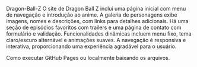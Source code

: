 Dragon-Ball-Z
O site de Dragon Ball Z inclui uma página inicial com menu de navegação e introdução ao anime. A galeria de personagens exibe imagens, nomes e descrições, com links para detalhes adicionais. Há uma seção de episódios favoritos com trailers e uma página de contato com formulário e validação. Funcionalidades dinâmicas incluem menu fixo, tema claro/escuro alternável e animações suaves. A navegação é responsiva e interativa, proporcionando uma experiência agradável para o usuário.

Como executar
GitHub Pages ou localmente baixando os arquivos.
